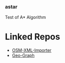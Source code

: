 ### astar
Test of A* Algorithm

# Linked Repos

- [OSM-XML-Importer](https://github.com/C9Glax/OSM-XML-Importer)
- [Geo-Graph](https://github.com/C9Glax/Geo-Graph)

